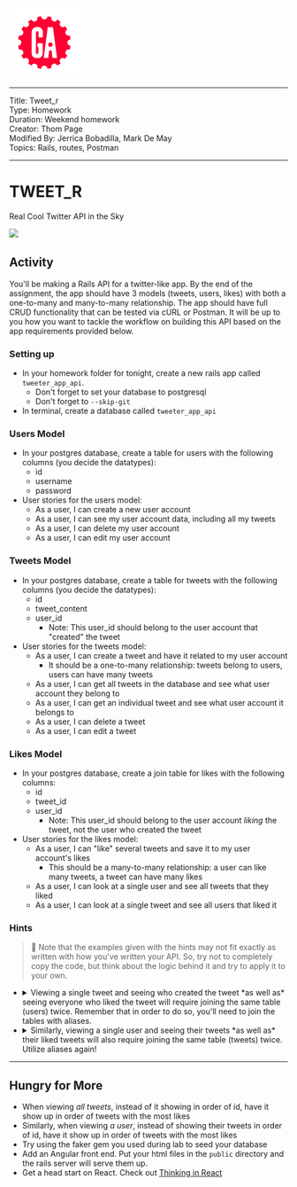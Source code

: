 ![](/ga_cog.png)

---
Title: Tweet_r <br>
Type: Homework<br>
Duration: Weekend homework<br>
Creator: Thom Page <br>
Modified By: Jerrica Bobadilla, Mark De May<br>
Topics: Rails, routes, Postman

---

# TWEET_R

Real Cool Twitter API in the Sky

![](https://i.imgur.com/VGAxKX1.png)


## Activity

You'll be making a Rails API for a twitter-like app. By the end of the assignment, the app should have 3 models (tweets, users, likes) with both a one-to-many and many-to-many relationship. The app should have full CRUD functionality that can be tested via cURL or Postman. It will be up to you how you want to tackle the workflow on building this API based on the app requirements provided below.

### Setting up

- In your homework folder for tonight, create a new rails app called `tweeter_app_api`.
  - Don't forget to set your database to postgresql
  - Don't forget to `--skip-git`
- In terminal, create a database called `tweeter_app_api`

### Users Model

- In your postgres database, create a table for users with the following columns (you decide the datatypes):
   - id
   - username
   - password
- User stories for the users model:
  - As a user, I can create a new user account
  - As a user, I can see my user account data, including all my tweets
  - As a user, I can delete my user account
  - As a user, I can edit my user account

### Tweets Model

- In your postgres database, create a table for tweets with the following columns (you decide the datatypes):
  - id
  - tweet_content
  - user_id
    - Note: This user_id should belong to the user account that "created" the tweet
- User stories for the tweets model:
  - As a user, I can create a tweet and have it related to my user account
    - It should be a one-to-many relationship: tweets belong to users, users can have many tweets
  - As a user, I can get all tweets in the database and see what user account they belong to
  - As a user, I can get an individual tweet and see what user account it belongs to
  - As a user, I can delete a tweet
  - As a user, I can edit a tweet

### Likes Model

- In your postgres database, create a join table for likes with the following columns:
  - id
  - tweet_id
  - user_id
    - Note: This user_id should belong to the user account _liking_ the tweet, not the user who created the tweet
- User stories for the likes model:
  - As a user, I can "like" several tweets and save it to my user account's likes
    - This should be a many-to-many relationship: a user can like many tweets, a tweet can have many likes
  - As a user, I can look at a single user and see all tweets that they liked
  - As a user, I can look at a single tweet and see all users that liked it

### Hints

> :red_circle: Note that the examples given with the hints may not fit exactly as written with how you've written your API. So, try not to completely copy the code, but think about the logic behind it and try to apply it to your own.

  - <details>

     <summary> Viewing a single tweet and seeing who created the tweet *as well as* seeing everyone who liked the tweet will require joining the same table (users) twice. Remember that in order to do so, you'll need to join the tables with aliases.</summary>

     ![](https://i.imgur.com/DZqe9wL.png)

    </details>

  - <details>

    <summary> Similarly, viewing a single user and seeing their tweets *as well as* their liked tweets will also require joining the same table (tweets) twice. Utilize aliases again!</summary>

    ![](https://i.imgur.com/iZyUpII.png)

    </details>

---

## Hungry for More

- When viewing _all tweets_, instead of it showing in order of id, have it show up in order of tweets with the most likes
- Similarly, when viewing _a user_, instead of showing their tweets in order of id, have it show up in order of tweets with the most likes
- Try using the faker gem you used during lab to seed your database
- Add an Angular front end. Put your html files in the `public` directory and the rails server will serve them up.
- Get a head start on React. Check out [Thinking in React](https://reactjs.org/docs/thinking-in-react.html)
